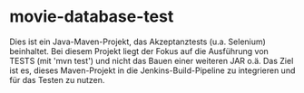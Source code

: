 # movie-database-test
Dies ist ein Java-Maven-Projekt, das Akzeptanztests (u.a. Selenium) beinhaltet. Bei diesem Projekt liegt der Fokus auf die Ausführung von TESTS (mit 'mvn test') und nicht das Bauen einer weiteren JAR o.ä. Das Ziel ist es, dieses Maven-Projekt in die Jenkins-Build-Pipeline zu integrieren und für das Testen zu nutzen.
